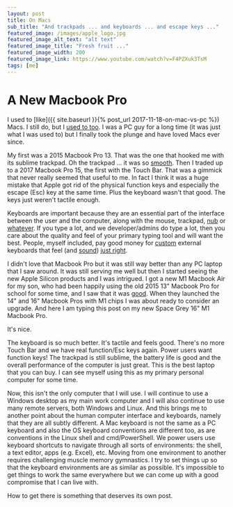 ```yaml
---
layout: post
title: On Macs
sub_title: "And trackpads ... and keyboards ... and escape keys ..."
featured_image: /images/apple_logo.jpg
featured_image_alt_text: "alt text"
featured_image_title: "Fresh fruit ..."
featured_image_width: 200
featured_image_link: https://www.youtube.com/watch?v=F4PZXuk3TsM
tags: [me]
---
```


# A New Macbook Pro

I used to [like]({{ site.baseurl }}{% post_url 2017-11-18-on-mac-vs-pc %}) Macs.  I still do, but I
[used to too](https://www.youtube.com/watch?v=VqHA5CIL0fg).  I was a PC guy for a long time (it was just what I was
used to) but I finally took the plunge and have loved Macs ever since.

My first was a 2015 Macbook Pro 13.  That was the one that hooked me with its sublime trackpad.  Oh the trackpad ...
it was so [smooth](/images/smooth_as_a_babys_bottom.webp).  Then I traded up to a 2017 Macbook Pro 15, the first
with the Touch Bar.  That was a gimmick that never really seemed that useful to me.  In fact I think it was a huge
mistake that Apple got rid of the physical function keys and especially the escape (Esc) key at the same time.  Plus
the keyboard wasn't that good.  The keys just weren't tactile enough.

Keyboards are important because they are an essential part of the interface between the user and the computer, along
with the mouse, trackpad, [nub](/images/trackpoint.png) or [whatever](/images/trackball_mice.jpg).  If you type a lot,
and we developer/admins do type a lot, then you care about the quality and feel of your primary typing tool and will
want the best.  People, myself included, pay good money for [custom](https://www.wasdkeyboards.com/) external keyboards
that feel (and [sound](https://www.youtube.com/watch?v=r5H58uudo1Y&t=1068s))
[just right](https://www.youtube.com/watch?v=KndSVsY5HWM&t=46s).

I didn't love that Macbook Pro but it was still way better than any PC laptop that I saw around.  It was still serving
me well but then I started seeing the new Apple Silicon products and I was intrigued.  I got a new M1 Macbook Air for
my son, who had been happily using the old 2015 13" Macbook Pro for school for some time, and I saw that it was
[good](https://www.youtube.com/watch?v=NAdz7ZxLXTc). 
When they launched the 14" and 16" Macbook Pros with M1 chips I was about ready to consider an upgrade.  And here I am
typing this post on my new Space Grey 16" M1 Macbook Pro.

It's nice.

The keyboard is so much better.  It's tactile and feels good.  There's no more Touch Bar and we have real function/Esc
keys again.  Power users want function keys!  The trackpad is still sublime, the battery life is good and the overall
performance of the computer is just great.  This is the best laptop that you can buy.  I can see myself using this as
my primary personal computer for some time.

Now, this isn't the only computer that I will use.  I will continue to use a Windows desktop as my main work computer
and I will also continue to use many remote servers, both Windows and Linux.  And this brings me to another point
about the human computer interface and keyboards, namely that they are all subtly different.  A Mac keyboard is not
the same as a PC keyboard and also the OS keyboard conventions are different too, as are conventions in the Linux
shell and cmd/PowerShell.  We power users use keyboard shortcuts to navigate through all sorts of environments: the
shell, a text editor, apps (e.g. Excel), etc.  Moving from one environment to another requires challenging muscle
memory gymnastics.  I try to set things up so that the keyboard environments are as similar as possible.  It's
impossible to get things to work the same everywhere but we can come up with a good compromise that I can live with.

How to get there is something that deserves its own post.
